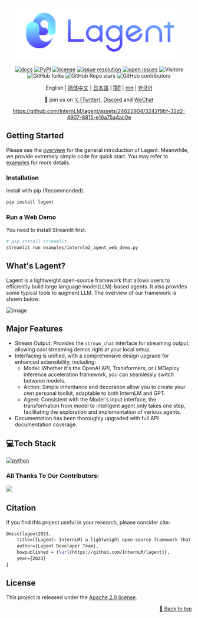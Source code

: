 <div id="top"></div>
<div align="center">
  <img src="docs/imgs/lagent_logo.png" width="450"/>

[![docs](https://img.shields.io/badge/docs-latest-blue)](https://lagent.readthedocs.io/en/latest/)
[![PyPI](https://img.shields.io/pypi/v/lagent)](https://pypi.org/project/lagent)
[![license](https://img.shields.io/github/license/InternLM/lagent.svg)](https://github.com/InternLM/lagent/tree/main/LICENSE)
[![issue resolution](https://img.shields.io/github/issues-closed-raw/InternLM/lagent)](https://github.com/InternLM/lagent/issues)
[![open issues](https://img.shields.io/github/issues-raw/InternLM/lagent)](https://github.com/InternLM/lagent/issues)
![Visitors](https://api.visitorbadge.io/api/visitors?path=InternLM%2Flagent%20&countColor=%23263759&style=flat)
![GitHub forks](https://img.shields.io/github/forks/InternLM/lagent)
![GitHub Repo stars](https://img.shields.io/github/stars/InternLM/lagent)
![GitHub contributors](https://img.shields.io/github/contributors/InternLM/lagent)

English | [简体中文](README_zh-CN.md) | [日本語](README_ja_JP.md) | [हिंदी](README_in_HIN.md) | [বাংলা](README_in_beng.md) | [한국어](README_KR_Kr.md)

</div>

<p align="center">
    👋 join us on <a href="https://twitter.com/intern_lm" target="_blank">𝕏 (Twitter)</a>, <a href="https://discord.gg/xa29JuW87d" target="_blank">Discord</a> and <a href="https://r.vansin.top/?r=internwx" target="_blank">WeChat</a>
</p>

<div align="center">

https://github.com/InternLM/lagent/assets/24622904/3242f9bf-32d2-4907-8815-e16a75a4ac0e

</div>

## Getting Started

Please see the [overview](docs/en/get_started/overview.md) for the general introduction of Lagent. Meanwhile, we provide extremely simple code for quick start. You may refer to [examples](examples/) for more details.

### Installation

Install with pip (Recommended).

```bash
pip install lagent
```

### Run a Web Demo

You need to install Streamlit first.

```bash
# pip install streamlit
streamlit run examples/internlm2_agent_web_demo.py
```

## What's Lagent?

Lagent is a lightweight open-source framework that allows users to efficiently build large language model(LLM)-based agents. It also provides some typical tools to augment LLM. The overview of our framework is shown below:

![image](https://github.com/InternLM/lagent/assets/24351120/cefc4145-2ad8-4f80-b88b-97c05d1b9d3e)

## Major Features

- Stream Output: Provides the `stream_chat` interface for streaming output, allowing cool streaming demos right at your local setup.
- Interfacing is unified, with a comprehensive design upgrade for enhanced extensibility, including:
  - Model: Whether it's the OpenAI API, Transformers, or LMDeploy inference acceleration framework, you can seamlessly switch between models.
  - Action: Simple inheritance and decoration allow you to create your own personal toolkit, adaptable to both InternLM and GPT.
  - Agent: Consistent with the Model's input interface, the transformation from model to intelligent agent only takes one step, facilitating the exploration and implementation of various agents.
- Documentation has been thoroughly upgraded with full API documentation coverage.

## 💻Tech Stack

<p>
  <a href="">
    <img src="https://img.shields.io/badge/Python-007ACC?style=for-the-badge&logo=python&logoColor=yellow" alt="python" />
  </a>

### All Thanks To Our Contributors:

<a href="https://github.com/InternLM/lagent/graphs/contributors">
  <img src="https://contrib.rocks/image?repo=InternLM/lagent" />
</a>

## Citation

If you find this project useful in your research, please consider cite:

```latex
@misc{lagent2023,
    title={{Lagent: InternLM} a lightweight open-source framework that allows users to efficiently build large language model(LLM)-based agents},
    author={Lagent Developer Team},
    howpublished = {\url{https://github.com/InternLM/lagent}},
    year={2023}
}
```

## License

This project is released under the [Apache 2.0 license](LICENSE).

<p align="right"><a href="#top">🔼 Back to top</a></p>
